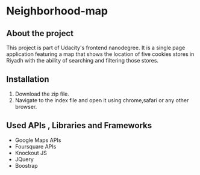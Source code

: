 
# Neighborhood-map

## About the project
This project is part of Udacity's frontend nanodegree. It is a single page application featuring a map that shows the location 
of five cookies stores in Riyadh with the ability of searching and filtering those stores.

## Installation
1. Download the zip file.
2. Navigate to the index file and open it using chrome,safari or any other browser.

## Used APIs , Libraries and Frameworks
* Google Maps APIs
* Foursquare APIs
* Knockout JS 
* JQuery
* Boostrap